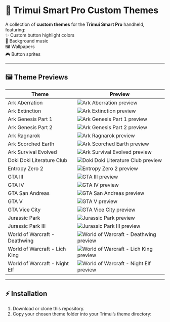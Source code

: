 # 🎨 Trimui Smart Pro Custom Themes  

A collection of **custom themes** for the **Trimui Smart Pro** handheld, featuring:  
✨ Custom button highlight colors  
🎵 Background music  
🖼️ Wallpapers  
🎮 Button sprites  

---

## 🖼️ Theme Previews  

| Theme | Preview |
|---|---|
| Ark Aberration | ![Ark Aberration preview](Ark%20Aberration/preview.png) |
| Ark Extinction | ![Ark Extinction preview](Ark%20Extinction/preview.png) |
| Ark Genesis Part 1 | ![Ark Genesis Part 1 preview](Ark%20Genesis%20Part%201/preview.png) |
| Ark Genesis Part 2 | ![Ark Genesis Part 2 preview](Ark%20Genesis%20Part%202/preview.png) |
| Ark Ragnarok | ![Ark Ragnarok preview](Ark%20Ragnarok/preview.png) |
| Ark Scorched Earth | ![Ark Scorched Earth preview](Ark%20Scorched%20Earth/preview.png) |
| Ark Survival Evolved | ![Ark Survival Evolved preview](Ark%20Survival%20Evolved/preview.png) |
| Doki Doki Literature Club | ![Doki Doki Literature Club preview](Doki%20Doki%20Literature%20Club/preview.png) |
| Entropy Zero 2 | ![Entropy Zero 2 preview](Entropy%20Zero%202/preview.png) |
| GTA III | ![GTA III preview](GTA%20III/preview.png) |
| GTA IV | ![GTA IV preview](GTA%20IV/preview.png) |
| GTA San Andreas | ![GTA San Andreas preview](GTA%20San%20Andreas/preview.png) |
| GTA V | ![GTA V preview](GTA%20V/preview.png) |
| GTA Vice City | ![GTA Vice City preview](GTA%20Vice%20City/preview.png) |
| Jurassic Park | ![Jurassic Park preview](Jurassic%20Park/preview.png) |
| Jurassic Park III | ![Jurassic Park III preview](Jurassic%20Park%20III/preview.png) |
| World of Warcraft - Deathwing | ![World of Warcraft - Deathwing preview](World%20of%20Warcraft%20-%20Deathwing/preview.png) |
| World of Warcraft - Lich King | ![World of Warcraft - Lich King preview](World%20of%20Warcraft%20-%20Lich%20King/preview.png) |
| World of Warcraft - Night Elf | ![World of Warcraft - Night Elf preview](World%20of%20Warcraft%20-%20Night%20Elf/preview.png) |

---

## ⚡ Installation  

1. Download or clone this repository.  
2. Copy your chosen theme folder into your Trimui’s theme directory:  

